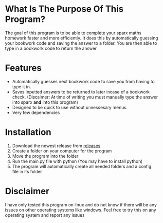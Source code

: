 # What Is The Purpose Of This Program?
The goal of this program is to be able to complete your sparx maths homework faster and more efficiently.
It does this by automatically guessing your bookwork code and saving the answer to a folder. 
You are then able to type in a bookwork code to return the answer

# Features
 - Automatically guesses next bookwork code to save you from having to type it in.
 - Saves inputted answers to be returned to later incase of a bookwork check. (Discaimer: At time of writing you must manually type the answer into sparx **and** into this program)
 - Designed to be quick to use without unnessesary menus.
 - Very few dependencies

# Installation
1. Download the newest release from [releases](https://github.com/Herator2/Sparx-Maths-Bookwork-Code-Logger/releases)
2. Create a folder on your computer for the program
3. Move the program into the folder
4. Run the main.py file with python (You may have to install python)
5. The program will automatically create all needed folders and a config file in its folder

# Disclaimer
I have only tested this program on linux and do not know if there will be any issues on other operating systems like windows. Feel free to try this on any operating system and report any issues
